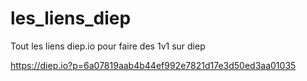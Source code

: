 # les_liens_diep
Tout les liens diep.io pour faire des 1v1 sur diep

https://diep.io?p=6a07819aab4b44ef992e7821d17e3d50ed3aa01035
